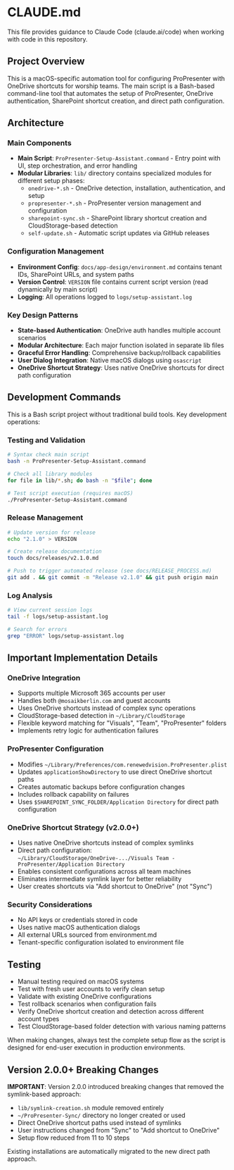 # CLAUDE.md

This file provides guidance to Claude Code (claude.ai/code) when working with code in this repository.

## Project Overview

This is a macOS-specific automation tool for configuring ProPresenter with OneDrive shortcuts for worship teams. The main script is a Bash-based command-line tool that automates the setup of ProPresenter, OneDrive authentication, SharePoint shortcut creation, and direct path configuration.

## Architecture

### Main Components

- **Main Script**: `ProPresenter-Setup-Assistant.command` - Entry point with UI, step orchestration, and error handling
- **Modular Libraries**: `lib/` directory contains specialized modules for different setup phases:
  - `onedrive-*.sh` - OneDrive detection, installation, authentication, and setup
  - `propresenter-*.sh` - ProPresenter version management and configuration
  - `sharepoint-sync.sh` - SharePoint library shortcut creation and CloudStorage-based detection
  - `self-update.sh` - Automatic script updates via GitHub releases

### Configuration Management

- **Environment Config**: `docs/app-design/environment.md` contains tenant IDs, SharePoint URLs, and system paths
- **Version Control**: `VERSION` file contains current script version (read dynamically by main script)
- **Logging**: All operations logged to `logs/setup-assistant.log`

### Key Design Patterns

- **State-based Authentication**: OneDrive auth handles multiple account scenarios
- **Modular Architecture**: Each major function isolated in separate lib files
- **Graceful Error Handling**: Comprehensive backup/rollback capabilities
- **User Dialog Integration**: Native macOS dialogs using `osascript`
- **OneDrive Shortcut Strategy**: Uses native OneDrive shortcuts for direct path configuration

## Development Commands

This is a Bash script project without traditional build tools. Key development operations:

### Testing and Validation

```bash
# Syntax check main script
bash -n ProPresenter-Setup-Assistant.command

# Check all library modules
for file in lib/*.sh; do bash -n "$file"; done

# Test script execution (requires macOS)
./ProPresenter-Setup-Assistant.command
```

### Release Management

```bash
# Update version for release
echo "2.1.0" > VERSION

# Create release documentation
touch docs/releases/v2.1.0.md

# Push to trigger automated release (see docs/RELEASE_PROCESS.md)
git add . && git commit -m "Release v2.1.0" && git push origin main
```

### Log Analysis

```bash
# View current session logs
tail -f logs/setup-assistant.log

# Search for errors
grep "ERROR" logs/setup-assistant.log
```

## Important Implementation Details

### OneDrive Integration

- Supports multiple Microsoft 365 accounts per user
- Handles both `@mosaikberlin.com` and guest accounts
- Uses OneDrive shortcuts instead of complex sync operations
- CloudStorage-based detection in `~/Library/CloudStorage`
- Flexible keyword matching for "Visuals", "Team", "ProPresenter" folders
- Implements retry logic for authentication failures

### ProPresenter Configuration

- Modifies `~/Library/Preferences/com.renewedvision.ProPresenter.plist`
- Updates `applicationShowDirectory` to use direct OneDrive shortcut paths
- Creates automatic backups before configuration changes
- Includes rollback capability on failures
- Uses `$SHAREPOINT_SYNC_FOLDER/Application Directory` for direct path configuration

### OneDrive Shortcut Strategy (v2.0.0+)

- Uses native OneDrive shortcuts instead of complex symlinks
- Direct path configuration: `~/Library/CloudStorage/OneDrive-.../Visuals Team - ProPresenter/Application Directory`
- Enables consistent configurations across all team machines
- Eliminates intermediate symlink layer for better reliability
- User creates shortcuts via "Add shortcut to OneDrive" (not "Sync")

### Security Considerations

- No API keys or credentials stored in code
- Uses native macOS authentication dialogs
- All external URLs sourced from environment.md
- Tenant-specific configuration isolated to environment file

## Testing

- Manual testing required on macOS systems
- Test with fresh user accounts to verify clean setup
- Validate with existing OneDrive configurations
- Test rollback scenarios when configuration fails
- Verify OneDrive shortcut creation and detection across different account types
- Test CloudStorage-based folder detection with various naming patterns

When making changes, always test the complete setup flow as the script is designed for end-user execution in production environments.

## Version 2.0.0+ Breaking Changes

**IMPORTANT**: Version 2.0.0 introduced breaking changes that removed the symlink-based approach:

- `lib/symlink-creation.sh` module removed entirely
- `~/ProPresenter-Sync/` directory no longer created or used
- Direct OneDrive shortcut paths used instead of symlinks
- User instructions changed from "Sync" to "Add shortcut to OneDrive"
- Setup flow reduced from 11 to 10 steps

Existing installations are automatically migrated to the new direct path approach.
